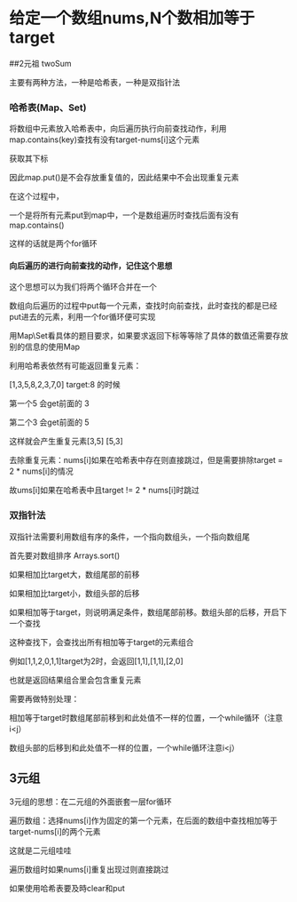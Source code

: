 # 给定一个数组nums,N个数相加等于target

##2元祖 twoSum

主要有两种方法，一种是哈希表，一种是双指针法

### 哈希表(Map、Set)

将数组中元素放入哈希表中，向后遍历执行向前查找动作，利用map.contains(key)查找有没有target-nums[i]这个元素

获取其下标

因此map.put()是不会存放重复值的，因此结果中不会出现重复元素

在这个过程中，

一个是将所有元素put到map中，一个是数组遍历时查找后面有没有map.contains()

这样的话就是两个for循环


#### 向后遍历的进行向前查找的动作，记住这个思想

这个思想可以为我们将两个循环合并在一个

数组向后遍历的过程中put每一个元素，查找时向前查找，此时查找的都是已经put进去的元素，利用一个for循环便可实现


用Map\Set看具体的题目要求，如果要求返回下标等等除了具体的数值还需要存放别的信息的使用Map

利用哈希表依然有可能返回重复元素：

[1,3,5,8,2,3,7,0] target:8 的时候 

第一个5 会get前面的 3

第二个3 会get前面的 5

这样就会产生重复元素[3,5] [5,3] 

去除重复元素：nums[i]如果在哈希表中存在则直接跳过，但是需要排除target = 2 * nums[i]的情况

故ums[i]如果在哈希表中且target != 2 * nums[i]时跳过

### 双指针法

双指针法需要利用数组有序的条件，一个指向数组头，一个指向数组尾

首先要对数组排序 Arrays.sort()

如果相加比target大，数组尾部的前移

如果相加比target小，数组头部的后移

如果相加等于target，则说明满足条件，数组尾部前移。数组头部的后移，开启下一个查找

这种查找下，会查找出所有相加等于target的元素组合

例如[1,1,2,0,1,1]target为2时，会返回[1,1],[1,1],[2,0]

也就是返回结果组合里会包含重复元素

需要再做特别处理： 

相加等于target时数组尾部前移到和此处值不一样的位置，一个while循环（注意i<j）

数组头部的后移到和此处值不一样的位置，一个while循环注意i<j）


## 3元组

3元组的思想：在二元组的外面嵌套一层for循环

遍历数组：选择nums[i]作为固定的第一个元素，在后面的数组中查找相加等于 target-nums[i]的两个元素

这就是二元组哇哇

遍历数组时如果nums[i]重复出现过则直接跳过


如果使用哈希表要及時clear和put

